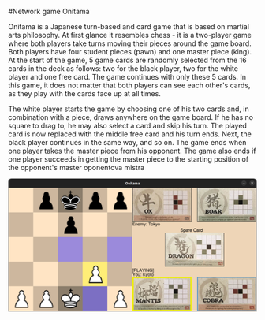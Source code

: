 #Network game Onitama

Onitama is a Japanese turn-based and card game that is based on martial arts philosophy. At first glance it resembles chess - it is a two-player game where both players take turns moving their pieces around the game board. Both players have four student pieces (pawn) and one master piece (king). At the start of the game, 5 game cards are randomly selected from the 16 cards in the deck as follows: two for the black player, two for the white player and one free card. The game continues with only these 5 cards. In this game, it does not matter that both players can see each other's cards, as they play with the cards face up at all times.

The white player starts the game by choosing one of his two cards and, in combination with a piece, draws anywhere on the game board. If he has no square to drag to, he may also select a card and skip his turn. The played card is now replaced with the middle free card and his turn ends. Next, the black player continues in the same way, and so on. The game ends when one player takes the master piece from his opponent. The game also ends if one player succeeds in getting the master piece to the starting position of the opponent's master
oponentova mistra

![Alt text](/docs/onitama_gameplay.png?raw=true "Optional Title")
